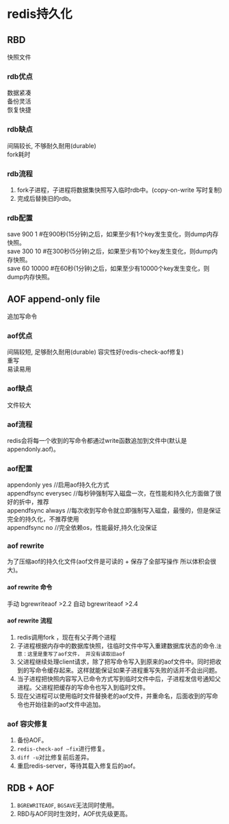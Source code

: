 # redis持久化

## RBD  

快照文件

### rdb优点

数据紧凑  
备份灵活  
恢复快捷  

### rdb缺点

间隔较长, 不够耐久耐用(durable)  
fork耗时  

### rdb流程

1. fork子进程，子进程将数据集快照写入临时rdb中。(copy-on-write 写时复制)
2. 完成后替换旧的rdb。

### rdb配置  

save 900 1 #在900秒(15分钟)之后，如果至少有1个key发生变化，则dump内存快照。  
save 300 10 #在300秒(5分钟)之后，如果至少有10个key发生变化，则dump内存快照。  
save 60 10000 #在60秒(1分钟)之后，如果至少有10000个key发生变化，则dump内存快照。  

## AOF append-only file  

追加写命令  

### aof优点

间隔较短, 足够耐久耐用(durable)
容灾性好(redis-check-aof修复)  
重写  
易读易用  

### aof缺点

文件较大  

### aof流程

redis会将每一个收到的写命令都通过write函数追加到文件中(默认是 appendonly.aof)。  

### aof配置

appendonly yes              //启用aof持久化方式  
appendfsync everysec     //每秒钟强制写入磁盘一次，在性能和持久化方面做了很好的折中，推荐  
appendfsync always      //每次收到写命令就立即强制写入磁盘，最慢的，但是保证完全的持久化，不推荐使用  
appendfsync no    //完全依赖os，性能最好,持久化没保证  

### aof rewrite

为了压缩aof的持久化文件(aof文件是可读的 + 保存了全部写操作 所以体积会很大)。  

#### aof rewrite 命令

手动 bgrewriteaof >2.2
自动 bgrewriteaof >2.4

#### aof rewrite 流程

1. redis调用fork ，现在有父子两个进程  
2. 子进程根据内存中的数据库快照，往临时文件中写入重建数据库状态的命令.`注意：这里是重写了aof文件， 并没有读取旧aof`  
3. 父进程继续处理client请求，除了把写命令写入到原来的aof文件中。同时把收到的写命令缓存起来。这样就能保证如果子进程重写失败的话并不会出问题。  
4. 当子进程把快照内容写入已命令方式写到临时文件中后，子进程发信号通知父进程。父进程把缓存的写命令也写入到临时文件。  
5. 现在父进程可以使用临时文件替换老的aof文件，并重命名，后面收到的写命令也开始往新的aof文件中追加。  
  
### aof 容灾修复

1. 备份AOF。
2. `redis-check-aof –fix`进行修复。
3. `diff -u`对比修复前后差异。
4. 重启redis-server，等待其载入修复后的aof。

## RDB + AOF  

1. `BGREWRITEAOF`, `BGSAVE`无法同时使用。
2. RBD与AOF同时生效时，AOF优先级更高。
